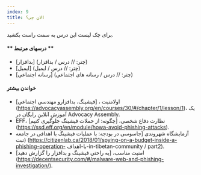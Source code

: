 ```yaml
---
index: 9
title: الان چی؟
---
```

برای چک لیست این درس به سمت راست بکشید.

#### ** درسهای مرتبط **

*   [بدافزار] (چتر: // درس / بدافزار)
*   [ایمیل] (چتر: // درس / ایمیل)
*   [رسانه اجتماعی] (چتر: // درس / رسانه های اجتماعی)

#### **خواندن بیشتر**

*   اولامنیت ، [فیشینگ، بدافزارو مهندسی اجتماعی] (https://advocacyassembly.org/en/courses/30/#/chapter/1/lesson/1)، یک آموزش آنلاین رایگان در Advocacy Assembly.
*   EFF، نظارت دفاع شخصی، [چگونه: از حملات فیشینگ جلوگیری کنیم] (https://ssd.eff.org/en/module/howa-avoid-phishing-attacks).
*   آزمایشگاه شهروندی [جاسوسی در بودجه: با عملیات فیشینگ با اهدافی در جامعه تبت) (https://citizenlab.ca/2018/01/spying-on-a-budget-inside-a-phishing-operation- با-اهداف-in-tibetan-community / part2).
*   امنیت مناسب، [به راحتی فیشینگ و بدافزار را گزارش دهید] (https://decentsecurity.com/#/malware-web-and-phishing-investigation/).